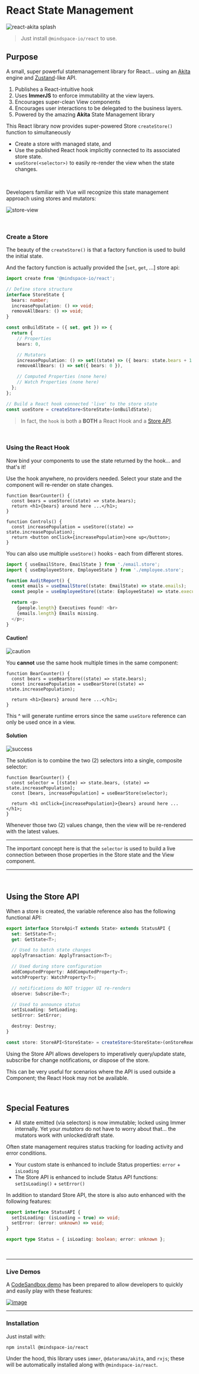 # React State Management

![react-akita splash](https://user-images.githubusercontent.com/210413/112369582-54cd4600-8caa-11eb-9c7d-54ccfb7e0277.png)

> Just install `@mindspace-io/react` to use.

## Purpose

A small, super powerful statemanagement library for React... using an [Akita](https://github.com/datorama/akita) engine and [Zustand](github.com/pmndrs/zustand)-like API.

1. Publishes a React-intuitive hook
2. Uses **ImmerJS** to enforce immutability at the view layers.
3. Encourages super-clean View components
4. Encourages user interactions to be delegated to the business layers.
5. Powered by the amazing **Akita** State Management library

This React library now provides super-powered Store `createStore()` function to simultaneously

- Create a store with managed state, and
- Use the published React hook implicitly connected to its associated store state.
- `useStore(<selector>)` to easily re-render the view when the state changes.

<br/>

Developers familiar with Vue will recognize this state management approach using stores and mutators:

![store-view](https://user-images.githubusercontent.com/210413/112065962-8c65b200-8b33-11eb-86b5-1bf831b6f4de.jpg)

<br/>

### Create a Store

The beauty of the `createStore()` is that a factory function is used to build the initial state.

And the factory function is actually provided the [`set`, `get`, ...] store api:

```ts
import create from '@mindspace-io/react';

// Define store structure
interface StoreState {
  bears: number;
  increasePopulation: () => void;
  removeAllBears: () => void;
}

const onBuildState = ({ set, get }) => {
  return {
    // Properties
    bears: 0,

    // Mutators
    increasePopulation: () => set((state) => ({ bears: state.bears + 1 })),
    removeAllBears: () => set({ bears: 0 }),

    // Computed Properties (none here)
    // Watch Properties (none here)
  };
};

// Build a React hook connected 'live' to the store state
const useStore = createStore<StoreState>(onBuildState);
```

> In fact, the `hook` is both a **BOTH** a React Hook and a [Store API](#using-the-store-api).

<br/>

### Using the React Hook

Now bind your components to use the state returned by the hook... and that's it!

Use the hook anywhere, no providers needed. Select your state and the component will re-render on state changes.

```tsx
function BearCounter() {
  const bears = useStore((state) => state.bears);
  return <h1>{bears} around here ...</h1>;
}

function Controls() {
  const increasePopulation = useStore((state) => state.increasePopulation);
  return <button onClick={increasePopulation}>one up</button>;
}
```

You can also use multiple `useStore()` hooks - each from different stores.

```ts
import { useEmailStore, EmailState } from './email.store';
import { useEmployeeStore, EmployeeState } from './employee.store';

function AuditReport() {
  const emails = useEmailStore((state: EmailState) => state.emails);
  const people = useEmployeeStore((state: EmployeeState) => state.executives);

  return <p>
    {people.length} Executives found! <br>
    {emails.length} Emails missing.
  </p>;
}
```

#### Caution!

![caution](https://user-images.githubusercontent.com/210413/112377081-4a637a00-8cb3-11eb-88d5-8e3addc20884.jpg)

You **cannot** use the same hook multiple times in the same component:

```tsx
function BearCounter() {
  const bears = useBearStore((state) => state.bears);
  const increasePopulation = useBearStore((state) => state.increasePopulation);

  return <h1>{bears} around here ...</h1>;
}
```

This ^ will generate runtime errors since the same `useStore` reference can only be used once in a view.

#### Solution

![success](https://user-images.githubusercontent.com/210413/112377333-9adad780-8cb3-11eb-9b4f-c7087477d5d3.png)

The solution is to combine the two (2) selectors into a single, composite selector:

```tsx
function BearCounter() {
  const selector = [(state) => state.bears, (state) => state.increasePopulation];
  const [bears, increasePopulation] = useBearStore(selector);

  return <h1 onClick={increasePopulation}>{bears} around here ...</h1>;
}
```

Whenever those two (2) values change, then the view will be re-rendered with the latest values.

---

The important concept here is that the `selector` is used to build a live connection between those properties in the Store state and the View component.

---

<br/>

## Using the Store API

When a store is created, the variable reference also has the following functional API:

```ts
export interface StoreApi<T extends State> extends StatusAPI {
  set: SetState<T>;
  get: GetState<T>;

  // Used to batch state changes
  applyTransaction: ApplyTransaction<T>;

  // Used during store configuration
  addComputedProperty: AddComputedProperty<T>;
  watchProperty: WatchProperty<T>;

  // notifications do NOT trigger UI re-renders
  observe: Subscribe<T>;

  // Used to announce status
  setIsLoading: SetLoading;
  setError: SetError;

  destroy: Destroy;
}

const store: StoreAPI<StoreState> = createStore<StoreState>(onStoreReady);
```

Using the Store API allows developers to imperatively query/update state, subscribe for change notifications, or dispose of the store.

This can be very useful for scenarios where the API is used outside a Component; the React Hook may not be available.

<br/>

## Special Features

- All state emitted (via selectors) is now immutable; locked using Immer internally. Yet your _mutators_ do not have to worry about that... the mutators work with unlocked/draft state.

Often state management requires status tracking for loading activity and error conditions.

- Your custom state is enhanced to include Status properties: `error` + `isLoading`
- The Store API is enhanced to include Status API functions: `setIsLoading()` + `setError()`

In addition to standard Store API, the store is also auto enhanced with the following features:

```ts
export interface StatusAPI {
  setIsLoading: (isLoading = true) => void;
  setError: (error: unknown) => void;
}

export type Status = { isLoading: boolean; error: unknown };
```

<br/>

---

### Live Demos

A [CodeSandbox demo](https://codesandbox.io/s/reactive-state-management-in-reactjs-t0e0b) has been prepared to allow developers to quickly and easily play with these features:

[![image](https://user-images.githubusercontent.com/210413/112064593-3abc2800-8b31-11eb-905c-623cbcc5a7ab.png)](https://codesandbox.io/s/reactive-state-management-in-reactjs-t0e0b)

---

### Installation

Just install with:

```terminal
npm install @mindspace-io/react
```

Under the hood, this library uses `immer`, `@datorama/akita`, and `rxjs`; these will be automatically installed along with `@mindspace-io/react`.
